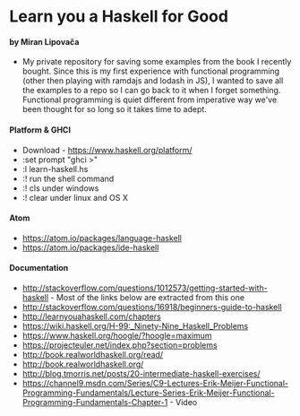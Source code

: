 # Learn you a Haskell for Good
#### by Miran Lipovača

* My private repository for saving some examples from the book I recently bought. Since this is my first experience with functional programming (other then playing with ramdajs and lodash in JS), I wanted to save all the examples to a repo so I can go back to it when I forget something. Functional programming is quiet different from imperative way we've been thought for so long so it takes time to adept.


#### Platform & GHCI
* Download - https://www.haskell.org/platform/
* :set prompt "ghci >"
* :l learn-haskell.hs
* :! run the shell command
* :! cls under windows
* :! clear under linux and OS X

#### Atom
* https://atom.io/packages/language-haskell
* https://atom.io/packages/ide-haskell


#### Documentation
* http://stackoverflow.com/questions/1012573/getting-started-with-haskell - Most of the links below are extracted from this one
* http://stackoverflow.com/questions/16918/beginners-guide-to-haskell
* http://learnyouahaskell.com/chapters
* https://wiki.haskell.org/H-99:_Ninety-Nine_Haskell_Problems
* https://www.haskell.org/hoogle/?hoogle=maximum
* https://projecteuler.net/index.php?section=problems
* http://book.realworldhaskell.org/read/
* http://book.realworldhaskell.org/
* http://blog.tmorris.net/posts/20-intermediate-haskell-exercises/
* https://channel9.msdn.com/Series/C9-Lectures-Erik-Meijer-Functional-Programming-Fundamentals/Lecture-Series-Erik-Meijer-Functional-Programming-Fundamentals-Chapter-1 - Video
